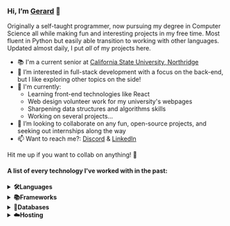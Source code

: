 ### Hi, I’m [Gerard](https://vaiterius.github.io) 👋

Originally a self-taught programmer, now pursuing my degree in Computer Science all while making fun and interesting projects in my free time. Most fluent in Python but easily able transition to working with other languages. Updated almost daily, I put *all* of my projects here.

- 📚 I'm a current senior at [California State University, Northridge](https://w2.csun.edu/)
- 👀 I’m interested in full-stack development with a focus on the back-end, but I like exploring other topics on the side!
- 🌱 I'm currently:
    - Learning front-end technologies like React
    - Web design volunteer work for my university's webpages
    - Sharpening data structures and algorithms skills
    - Working on several projects...
- 💞️ I’m looking to collaborate on any fun, open-source projects, and seeking out internships along the way
- 📫 Want to reach me?: [Discord](https://discordapp.com/users/354783154126716938) & [LinkedIn](https://www.linkedin.com/in/vaiterius/)

Hit me up if you want to collab on anything! 🙂

#### A list of every technology I've worked with in the past:
<details>
    <summary><b>🛠️Languages</b></summary>
    <br>
    <img src="https://img.shields.io/badge/python-3670A0?style=for-the-badge&logo=python&logoColor=ffdd54" />
    <img src="https://img.shields.io/badge/java-%23ED8B00.svg?style=for-the-badge&logo=openjdk&logoColor=white" />
    <img src="https://img.shields.io/badge/javascript-%23323330.svg?style=for-the-badge&logo=javascript&logoColor=%23F7DF1E" />
    <img src="https://img.shields.io/badge/html5-%23E34F26.svg?style=for-the-badge&logo=html5&logoColor=white" />
    <img src="https://img.shields.io/badge/css3-%231572B6.svg?style=for-the-badge&logo=css3&logoColor=white" />
    <img src="https://img.shields.io/badge/c-%2300599C.svg?style=for-the-badge&logo=c&logoColor=white" />
    <img src="https://img.shields.io/badge/c++-%2300599C.svg?style=for-the-badge&logo=c%2B%2B&logoColor=white" />
</details>

<details>
    <summary><b>📚Frameworks</b></summary>
    <br>
    <img src="https://img.shields.io/badge/flask-%23000.svg?style=for-the-badge&logo=flask&logoColor=white" />
    <img src="https://img.shields.io/badge/django-%23092E20.svg?style=for-the-badge&logo=django&logoColor=white" />
    <img src="https://img.shields.io/badge/react-%2320232a.svg?style=for-the-badge&logo=react&logoColor=%2361DAFB" />
    <img src="https://img.shields.io/badge/node.js-6DA55F?style=for-the-badge&logo=node.js&logoColor=white" />
    <img src=https://img.shields.io/badge/tailwindcss-%2338B2AC.svg?style=for-the-badge&logo=tailwind-css&logoColor=white" />
    <img src="https://img.shields.io/badge/spring-%236DB33F.svg?style=for-the-badge&logo=spring&logoColor=white" />
    <img src="https://img.shields.io/badge/FastAPI-005571?style=for-the-badge&logo=fastapi" />
    <img src="https://img.shields.io/badge/bootstrap-%238511FA.svg?style=for-the-badge&logo=bootstrap&logoColor=white" />
</details>

<details>
    <summary><b>💾Databases</b></summary>
    <br>
    <img src="https://img.shields.io/badge/postgres-%23316192.svg?style=for-the-badge&logo=postgresql&logoColor=white" />
    <img src="https://img.shields.io/badge/MongoDB-%234ea94b.svg?style=for-the-badge&logo=mongodb&logoColor=white" />
    <img src="https://img.shields.io/badge/sqlite-%2307405e.svg?style=for-the-badge&logo=sqlite&logoColor=white" />
    <img src="https://img.shields.io/badge/mysql-%2300f.svg?style=for-the-badge&logo=mysql&logoColor=white" />
</details>

<details>
    <summary><b>☁️Hosting</b></summary>
    <br>
    <img src="https://img.shields.io/badge/Fly.io-eacbf4" />
    <img src="https://img.shields.io/badge/heroku-%23430098.svg?style=for-the-badge&logo=heroku&logoColor=white" />
    <img src="https://img.shields.io/badge/GoogleCloud-%234285F4.svg?style=for-the-badge&logo=google-cloud&logoColor=white" />
    <img src="https://img.shields.io/badge/github%20pages-121013?style=for-the-badge&logo=github&logoColor=white" />
    <img src="https://img.shields.io/badge/AWS-%23FF9900.svg?style=for-the-badge&logo=amazon-aws&logoColor=white" />
    <img src="https://img.shields.io/badge/DigitalOcean-%230167ff.svg?style=for-the-badge&logo=digitalOcean&logoColor=white" />

</details>

<!---
Vaiterius/Vaiterius is a ✨ special ✨ repository because its `README.md` (this file) appears on your GitHub profile.
You can click the Preview link to take a look at your changes.
--->
